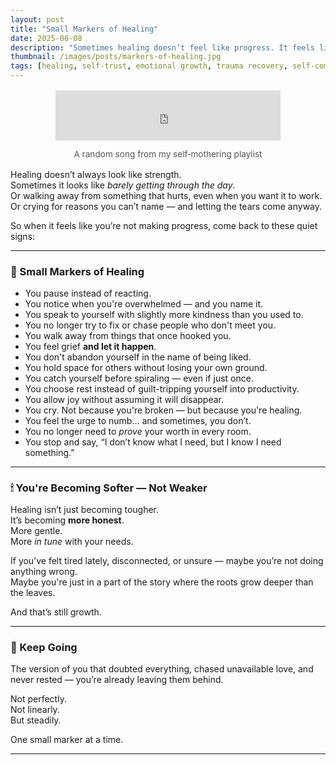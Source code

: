 ```yaml
---
layout: post
title: "Small Markers of Healing"
date: 2025-06-08
description: "Sometimes healing doesn’t feel like progress. It feels like exhaustion, doubt, or stillness. Here are some quiet signs you’re still moving forward — even when it doesn’t feel like it."
thumbnail: /images/posts/markers-of-healing.jpg
tags: [healing, self-trust, emotional growth, trauma recovery, self-compassion]
---
```


<!-- Self-Mothering Playlist Widget -->
<div style="max-width: 360px; margin: 1rem auto; text-align: center;">
  <iframe
    width="100%"
    height="80"
    src="https://www.youtube.com/embed/videoseries?list=PLuO5E1rh5RqIzePJeOjdXo62gwnYJ748_&shuffle=1"
    title="Self‑Mothering Playlist"
    frameborder="0"
    allow="autoplay; clipboard-write; encrypted-media; fullscreen; picture-in-picture"
    allowfullscreen
  ></iframe>
  <p style="font-size: 0.85rem; color: #555;">A random song from my self‑mothering playlist</p>
</div>

Healing doesn’t always look like strength.  
Sometimes it looks like *barely getting through the day*.  
Or walking away from something that hurts, even when you want it to work.  
Or crying for reasons you can’t name — and letting the tears come anyway.

So when it feels like you’re not making progress, come back to these quiet signs:

---

### 🌿 Small Markers of Healing

- You pause instead of reacting.
- You notice when you're overwhelmed — and you name it.
- You speak to yourself with slightly more kindness than you used to.
- You no longer try to fix or chase people who don't meet you.
- You walk away from things that once hooked you.
- You feel grief **and let it happen**.
- You don't abandon yourself in the name of being liked.
- You hold space for others without losing your own ground.
- You catch yourself before spiraling — even if just once.
- You choose rest instead of guilt-tripping yourself into productivity.
- You allow joy without assuming it will disappear.
- You cry. Not because you're broken — but because you're healing.
- You feel the urge to numb... and sometimes, you don’t.
- You no longer need to *prove* your worth in every room.
- You stop and say, “I don’t know what I need, but I know I need something.”

---

### 🕯 You're Becoming Softer — Not Weaker

Healing isn’t just becoming tougher.  
It’s becoming **more honest**.  
More gentle.  
More *in tune* with your needs.

If you’ve felt tired lately, disconnected, or unsure — maybe you’re not doing anything wrong.  
Maybe you're just in a part of the story where the roots grow deeper than the leaves.

And that’s still growth.

---

### 💬 Keep Going

The version of you that doubted everything, chased unavailable love, and never rested — you’re already leaving them behind.

Not perfectly.  
Not linearly.  
But steadily.

One small marker at a time.


---
